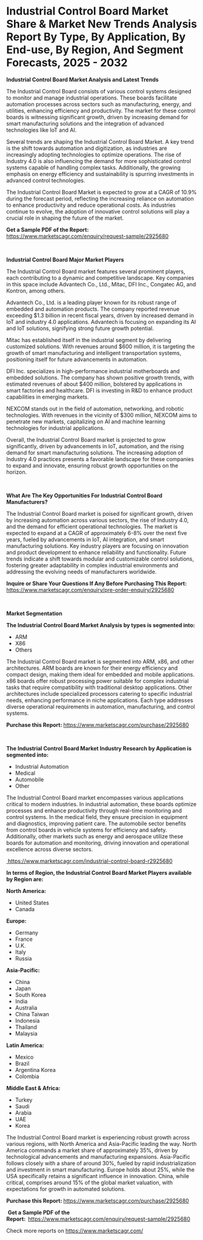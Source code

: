 <p><h1>Industrial Control Board Market Share & Market New Trends Analysis Report By Type, By Application, By End-use, By Region, And Segment Forecasts, 2025 - 2032</h1></p><p><strong>Industrial Control Board Market Analysis and Latest Trends</strong></p>
<p><p>The Industrial Control Board consists of various control systems designed to monitor and manage industrial operations. These boards facilitate automation processes across sectors such as manufacturing, energy, and utilities, enhancing efficiency and productivity. The market for these control boards is witnessing significant growth, driven by increasing demand for smart manufacturing solutions and the integration of advanced technologies like IoT and AI.</p><p>Several trends are shaping the Industrial Control Board Market. A key trend is the shift towards automation and digitization, as industries are increasingly adopting technologies to optimize operations. The rise of Industry 4.0 is also influencing the demand for more sophisticated control systems capable of handling complex tasks. Additionally, the growing emphasis on energy efficiency and sustainability is spurring investments in advanced control technologies.</p><p>The Industrial Control Board Market is expected to grow at a CAGR of 10.9% during the forecast period, reflecting the increasing reliance on automation to enhance productivity and reduce operational costs. As industries continue to evolve, the adoption of innovative control solutions will play a crucial role in shaping the future of the market.</p></p>
<p><strong>Get a Sample PDF of the Report:&nbsp;</strong> <a href="https://www.marketscagr.com/enquiry/request-sample/2925680?utm_campaign=2796&utm_medium=2&utm_source=Github&utm_content=ia&utm_term=12032025&utm_id=industrial-control-board">https://www.marketscagr.com/enquiry/request-sample/2925680</a></p>
<p>&nbsp;</p>
<p><strong>Industrial Control Board Major Market Players</strong></p>
<p><p>The Industrial Control Board market features several prominent players, each contributing to a dynamic and competitive landscape. Key companies in this space include Advantech Co., Ltd., Mitac, DFI Inc., Congatec AG, and Kontron, among others.</p><p>Advantech Co., Ltd. is a leading player known for its robust range of embedded and automation products. The company reported revenue exceeding $1.3 billion in recent fiscal years, driven by increased demand in IoT and industry 4.0 applications. Advantech is focusing on expanding its AI and IoT solutions, signifying strong future growth potential.</p><p>Mitac has established itself in the industrial segment by delivering customized solutions. With revenues around $600 million, it is targeting the growth of smart manufacturing and intelligent transportation systems, positioning itself for future advancements in automation.</p><p>DFI Inc. specializes in high-performance industrial motherboards and embedded solutions. The company has shown positive growth trends, with estimated revenues of about $400 million, bolstered by applications in smart factories and healthcare. DFI is investing in R&D to enhance product capabilities in emerging markets.</p><p>NEXCOM stands out in the field of automation, networking, and robotic technologies. With revenues in the vicinity of $300 million, NEXCOM aims to penetrate new markets, capitalizing on AI and machine learning technologies for industrial applications.</p><p>Overall, the Industrial Control Board market is projected to grow significantly, driven by advancements in IoT, automation, and the rising demand for smart manufacturing solutions. The increasing adoption of Industry 4.0 practices presents a favorable landscape for these companies to expand and innovate, ensuring robust growth opportunities on the horizon.</p></p>
<p>&nbsp;</p>
<p><strong>What Are The Key Opportunities For Industrial Control Board Manufacturers?</strong></p>
<p><p>The Industrial Control Board market is poised for significant growth, driven by increasing automation across various sectors, the rise of Industry 4.0, and the demand for efficient operational technologies. The market is expected to expand at a CAGR of approximately 6-8% over the next five years, fueled by advancements in IoT, AI integration, and smart manufacturing solutions. Key industry players are focusing on innovation and product development to enhance reliability and functionality. Future trends indicate a shift towards modular and customizable control solutions, fostering greater adaptability in complex industrial environments and addressing the evolving needs of manufacturers worldwide.</p></p>
<p><strong>Inquire or Share Your Questions If Any Before Purchasing This Report:</strong> <a href="https://www.marketscagr.com/enquiry/pre-order-enquiry/2925680?utm_campaign=2796&utm_medium=2&utm_source=Github&utm_content=ia&utm_term=12032025&utm_id=industrial-control-board">https://www.marketscagr.com/enquiry/pre-order-enquiry/2925680</a></p>
<p>&nbsp;</p>
<p><strong>Market Segmentation</strong></p>
<p><strong>The Industrial Control Board Market Analysis by types is segmented into:</strong></p>
<p><ul><li>ARM</li><li>X86</li><li>Others</li></ul></p>
<p><p>The Industrial Control Board market is segmented into ARM, x86, and other architectures. ARM boards are known for their energy efficiency and compact design, making them ideal for embedded and mobile applications. x86 boards offer robust processing power suitable for complex industrial tasks that require compatibility with traditional desktop applications. Other architectures include specialized processors catering to specific industrial needs, enhancing performance in niche applications. Each type addresses diverse operational requirements in automation, manufacturing, and control systems.</p></p>
<p><strong>Purchase this Report:&nbsp;</strong><a href="https://www.marketscagr.com/purchase/2925680?utm_campaign=2796&utm_medium=2&utm_source=Github&utm_content=ia&utm_term=12032025&utm_id=industrial-control-board">https://www.marketscagr.com/purchase/2925680</a></p>
<p>&nbsp;</p>
<p><strong>The Industrial Control Board Market Industry Research by Application is segmented into:</strong></p>
<p><ul><li>Industrial Automation</li><li>Medical</li><li>Automobile</li><li>Other</li></ul></p>
<p><p>The Industrial Control Board market encompasses various applications critical to modern industries. In industrial automation, these boards optimize processes and enhance productivity through real-time monitoring and control systems. In the medical field, they ensure precision in equipment and diagnostics, improving patient care. The automobile sector benefits from control boards in vehicle systems for efficiency and safety. Additionally, other markets such as energy and aerospace utilize these boards for automation and monitoring, driving innovation and operational excellence across diverse sectors.</p></p>
<p><a href="https://www.marketscagr.com/industrial-control-board-r2925680?utm_campaign=2796&utm_medium=2&utm_source=Github&utm_content=ia&utm_term=12032025&utm_id=industrial-control-board">&nbsp;https://www.marketscagr.com/industrial-control-board-r2925680</a></p>
<p><strong>In terms of Region, the Industrial Control Board Market Players available by Region are:</strong></p>
<p>
    <p> <strong> North America: </strong>
        <ul>
            <li>United States</li>
            <li>Canada</li>
        </ul>
        </p> 
    <p> <strong> Europe: </strong>
        <ul>
            <li>Germany</li>
            <li>France</li>
            <li>U.K.</li>
            <li>Italy</li>
            <li>Russia</li>
        </ul>
        </p> 
    <p> <strong> Asia-Pacific: </strong>
        <ul>
            <li>China</li>
            <li>Japan</li>
            <li>South Korea</li>
            <li>India</li>
            <li>Australia</li>
            <li>China Taiwan</li>
            <li>Indonesia</li>
            <li>Thailand</li>
            <li>Malaysia</li>
        </ul>
        </p> 
    <p> <strong> Latin America: </strong>
        <ul>
            <li>Mexico</li>
            <li>Brazil</li>
            <li>Argentina Korea</li>
            <li>Colombia</li>
        </ul>
        </p> 
    <p> <strong> Middle East & Africa: </strong>
        <ul>
            <li>Turkey</li>
            <li>Saudi</li>
            <li>Arabia</li>
            <li>UAE</li>
            <li>Korea</li>
        </ul>
    </p>
    </p>
<p><p>The Industrial Control Board market is experiencing robust growth across various regions, with North America and Asia-Pacific leading the way. North America commands a market share of approximately 35%, driven by technological advancements and manufacturing expansions. Asia-Pacific follows closely with a share of around 30%, fueled by rapid industrialization and investment in smart manufacturing. Europe holds about 25%, while the USA specifically retains a significant influence in innovation. China, while critical, comprises around 15% of the global market valuation, with expectations for growth in automated solutions.</p></p>
<p><strong>Purchase this Report: </strong><a href="https://www.marketscagr.com/purchase/2925680?utm_campaign=2796&utm_medium=2&utm_source=Github&utm_content=ia&utm_term=12032025&utm_id=industrial-control-board">https://www.marketscagr.com/purchase/2925680</a></p>
<p>&nbsp;<strong>Get a Sample PDF of the Report:&nbsp;&nbsp;</strong><a href="https://www.marketscagr.com/enquiry/request-sample/2925680?utm_campaign=2796&utm_medium=2&utm_source=Github&utm_content=ia&utm_term=12032025&utm_id=industrial-control-board">https://www.marketscagr.com/enquiry/request-sample/2925680</a></p>
<p><strong></strong></p>
<p>Check more reports on <a href="https://www.marketscagr.com/?utm_campaign=2796&utm_medium=2&utm_source=Github&utm_content=ia&utm_term=12032025&utm_id=industrial-control-board">https://www.marketscagr.com/</a></p>